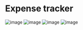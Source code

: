 # Expense tracker
![image](https://user-images.githubusercontent.com/31960682/220466044-dcf8ec7e-2256-4320-990e-291e3ea2f7ba.png)
![image](https://user-images.githubusercontent.com/31960682/220465405-bcb510ab-457c-4c66-bc74-be21f2e293c5.png)
![image](https://user-images.githubusercontent.com/31960682/220465539-18a441cc-3861-449d-b112-8fa91e053ffa.png)
![image](https://user-images.githubusercontent.com/31960682/220465955-816cc5a8-11fc-49d1-96c4-a7ee57d89263.png)
